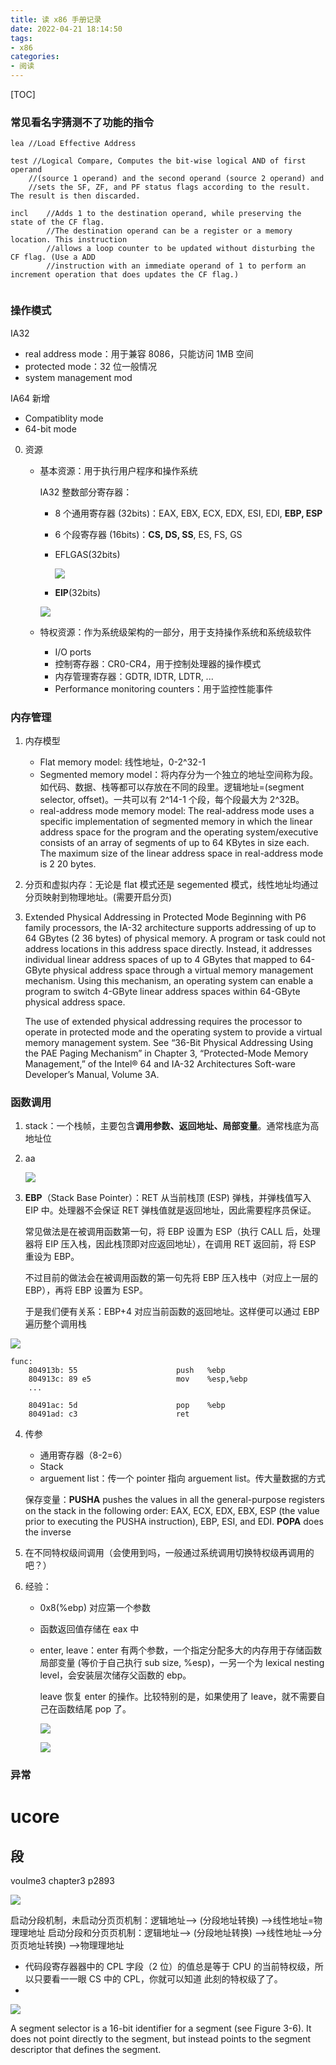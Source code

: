 ```yaml
---
title: 读 x86 手册记录
date: 2022-04-21 18:14:50
tags:
- x86
categories:
- 阅读
---
```


[TOC]

### 常见看名字猜测不了功能的指令

```
lea	//Load Effective Address
		
test //Logical Compare, Computes the bit-wise logical AND of first operand 
	//(source 1 operand) and the second operand (source 2 operand) and 
	//sets the SF, ZF, and PF status flags according to the result. The result is then discarded.
	
incl	//Adds 1 to the destination operand, while preserving the state of the CF flag. 
		//The destination operand can be a register or a memory location. This instruction 
		//allows a loop counter to be updated without disturbing the CF flag. (Use a ADD 
		//instruction with an immediate operand of 1 to perform an increment operation that does updates the CF flag.)
        
```
<!-- more -->



### 操作模式

IA32

- real address mode：用于兼容 8086，只能访问 1MB 空间
- protected mode：32 位一般情况
- system management mod

IA64 新增

- Compatiblity mode
- 64-bit mode

0. 资源

    - 基本资源：用于执行用户程序和操作系统

      IA32 整数部分寄存器：

      - 8 个通用寄存器 (32bits)：EAX, EBX, ECX, EDX, ESI, EDI, **EBP, ESP**

      - 6 个段寄存器 (16bits)：**CS, DS, SS**, ES, FS, GS

      - EFLGAS(32bits)

        ![](https://raw.githubusercontent.com/TheRainstorm/.image-bed/main/picgo/image-20211002160142600.png)


      - **EIP**(32bits)

      ![](https://raw.githubusercontent.com/TheRainstorm/.image-bed/main/picgo/image-20210930192852848.png)


    - 特权资源：作为系统级架构的一部分，用于支持操作系统和系统级软件

      - I/O ports
      - 控制寄存器：CR0-CR4，用于控制处理器的操作模式
      - 内存管理寄存器：GDTR, IDTR, LDTR, ...
      - Performance monitoring counters：用于监控性能事件

### 内存管理

1. 内存模型

   - Flat memory model: 线性地址，0-2^32-1
   - Segmented memory model：将内存分为一个独立的地址空间称为段。如代码、数据、栈等都可以存放在不同的段里。逻辑地址=(segment selector, offset)。一共可以有 2\^14-1 个段，每个段最大为 2\^32B。
   - real-address mode memory model: The real-address mode uses a specific implementation of segmented memory in which the linear address space for the program and the operating system/executive consists of an array of segments of up to 64 KBytes in size each. The maximum size of the linear address space in real-address mode is 2 20  bytes.

2. 分页和虚拟内存：无论是 flat 模式还是 segemented 模式，线性地址均通过分页映射到物理地址。(需要开启分页)

3. Extended Physical Addressing in Protected Mode Beginning with P6 family processors, the IA-32 architecture supports addressing of up to 64 GBytes (2 36  bytes) of physical memory. A program or task could not address locations in this address space directly. Instead, it addresses individual linear address spaces of up to 4 GBytes that mapped to 64-GByte physical address space through a virtual memory management mechanism. Using this mechanism, an operating system can enable a program to switch 4-GByte linear address spaces within 64-GByte physical address space.

   The use of extended physical addressing requires the processor to operate in protected mode and the operating system to provide a virtual memory management system. See “36-Bit Physical Addressing Using the PAE Paging Mechanism” in Chapter 3, “Protected-Mode Memory Management,” of the Intel® 64 and IA-32 Architectures Soft-ware Developer’s Manual, Volume 3A.

### 函数调用

1. stack：一个栈帧，主要包含**调用参数、返回地址、局部变量**。通常栈底为高地址位

2. aa

   ![](https://raw.githubusercontent.com/TheRainstorm/.image-bed/main/picgo/image-20210930204559095.png)


2. **EBP**（Stack Base Pointer）：RET 从当前栈顶 (ESP) 弹栈，并弹栈值写入 EIP 中。处理器不会保证 RET 弹栈值就是返回地址，因此需要程序员保证。

   常见做法是在被调用函数第一句，将 EBP 设置为 ESP（执行 CALL 后，处理器将 EIP 压入栈，因此栈顶即对应返回地址），在调用 RET 返回前，将 ESP 重设为 EBP。

   不过目前的做法会在被调用函数的第一句先将 EBP 压入栈中（对应上一层的 EBP），再将 EBP 设置为 ESP。

   于是我们便有关系：EBP+4 对应当前函数的返回地址。这样便可以通过 EBP 遍历整个调用栈

  ![](https://raw.githubusercontent.com/TheRainstorm/.image-bed/main/picgo/image-20210930201734433.png)


   ```assembly
   func:
       804913b:	55                   	push   %ebp
       804913c:	89 e5                	mov    %esp,%ebp
       ...
   
       80491ac:	5d                   	pop    %ebp
       80491ad:	c3                   	ret    
   ```

4. 传参

   - 通用寄存器（8-2=6）
   - Stack
   - arguement list：传一个 pointer 指向 arguement list。传大量数据的方式

   保存变量：**PUSHA** pushes the values in all the general-purpose registers on the stack in the following order: EAX, ECX, EDX, EBX, ESP  (the value prior to executing the PUSHA instruction), EBP, ESI, and EDI.  **POPA** does the inverse

5. 在不同特权级间调用（会使用到吗，一般通过系统调用切换特权级再调用的吧？）

6. 经验：

   - 0x8(%ebp) 对应第一个参数

   - 函数返回值存储在 eax 中

   - enter, leave：enter 有两个参数，一个指定分配多大的内存用于存储函数局部变量 (等价于自己执行 sub size, %esp)，一另一个为 lexical nesting level，会安装层次储存父函数的 ebp。

     leave 恢复 enter 的操作。比较特别的是，如果使用了 leave，就不需要自己在函数结尾 pop 了。

     ![](https://raw.githubusercontent.com/TheRainstorm/.image-bed/main/picgo/image-20211002161725203.png)


     ![](https://raw.githubusercontent.com/TheRainstorm/.image-bed/main/picgo/image-20211002161700529.png)

### 异常

# ucore

## 段

voulme3 chapter3 p2893

![](https://raw.githubusercontent.com/TheRainstorm/.image-bed/main/picgo/20230210225747.png)

启动分段机制，未启动分⻚页机制：逻辑地址--> (分段地址转换) -->线性地址=物理理地址
启动分段和分⻚页机制：逻辑地址--> (分段地址转换) -->线性地址-->分⻚页地址转换) -->物理理地址


- 代码段寄存器器中的 CPL 字段（2 位）的值总是等于 CPU 的当前特权级，所以只要看⼀一眼 CS 中的 CPL，你就可以知道 此刻的特权级了了。
- 

![](https://raw.githubusercontent.com/TheRainstorm/.image-bed/main/picgo/20230210225836.png)


A segment selector is a 16-bit identifier for a segment (see Figure 3-6). It does not point directly to the segment, but instead points to the segment descriptor that defines the segment.

